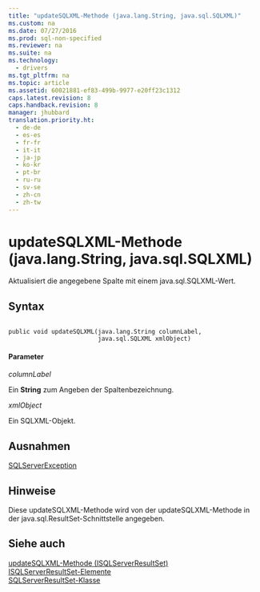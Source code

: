 ```yaml
---
title: "updateSQLXML-Methode (java.lang.String, java.sql.SQLXML)"
ms.custom: na
ms.date: 07/27/2016
ms.prod: sql-non-specified
ms.reviewer: na
ms.suite: na
ms.technology: 
  - drivers
ms.tgt_pltfrm: na
ms.topic: article
ms.assetid: 60021881-ef83-499b-9977-e20ff23c1312
caps.latest.revision: 8
caps.handback.revision: 8
manager: jhubbard
translation.priority.ht: 
  - de-de
  - es-es
  - fr-fr
  - it-it
  - ja-jp
  - ko-kr
  - pt-br
  - ru-ru
  - sv-se
  - zh-cn
  - zh-tw
---
```

# updateSQLXML-Methode (java.lang.String, java.sql.SQLXML)
  Aktualisiert die angegebene Spalte mit einem java.sql.SQLXML\-Wert.  
  
## Syntax  
  
```  
  
public void updateSQLXML(java.lang.String columnLabel,  
                         java.sql.SQLXML xmlObject)  
```  
  
#### Parameter  
 *columnLabel*  
  
 Ein **String** zum Angeben der Spaltenbezeichnung.  
  
 *xmlObject*  
  
 Ein SQLXML\-Objekt.  
  
## Ausnahmen  
 [SQLServerException](../content/SQLServerException-Class.md)  
  
## Hinweise  
 Diese updateSQLXML\-Methode wird von der updateSQLXML\-Methode in der java.sql.ResultSet\-Schnittstelle angegeben.  
  
## Siehe auch  
 [updateSQLXML-Methode &#40;ISQLServerResultSet&#41;](../content/updateSQLXML-Method--SQLServerResultSet-.md)   
 [ISQLServerResultSet-Elemente](../content/SQLServerResultSet-Members.md)   
 [SQLServerResultSet-Klasse](../content/SQLServerResultSet-Class.md)  
  
  